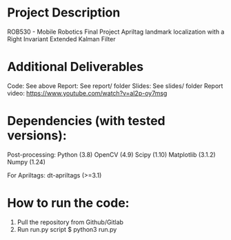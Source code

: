 # Project Description
ROB530 - Mobile Robotics Final Project
Apriltag landmark localization with a Right Invariant Extended Kalman Filter

Additional Deliverables
==
Code: See above
Report: See report/ folder
Slides: See slides/ folder
Report video: https://www.youtube.com/watch?v=al2p-oy7msg

Dependencies (with tested versions):
==
  Post-processing:
    Python (3.8)
    OpenCV (4.9)
    Scipy (1.10)
    Matplotlib (3.1.2)
    Numpy (1.24)

  For Apriltags:
    dt-apriltags (>=3.1)

How to run the code:
==
1. Pull the repository from Github/Gitlab
2. Run run.py script
$ python3 run.py
